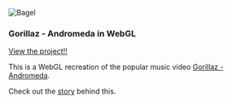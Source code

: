 ![Bagel](https://github.com/yagiz/andromeda/blob/master/screenshots/andromeda.png?raw=true)

### Gorillaz - Andromeda in WebGL

[View the project!!](http://yagiz.me/andromeda/)

This is a WebGL recreation of the popular music video [Gorillaz - Andromeda](https://www.youtube.com/watch?v=9W44NWYwa1g).

Check out the [story](https://medium.com/@yagizgurgul/how-i-recreated-the-music-video-gorillaz-andromeda-with-webgl-f9b0fe55fb17) behind this.
